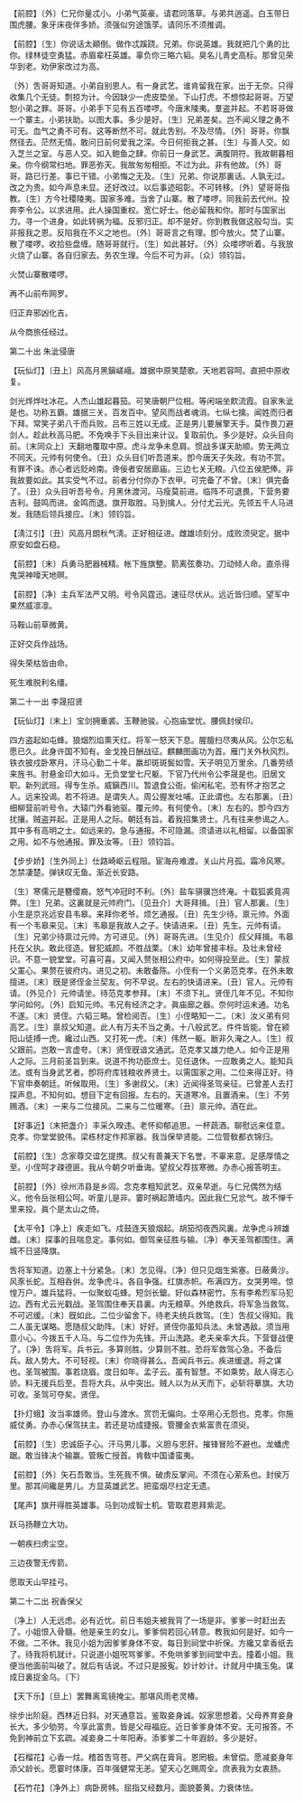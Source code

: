 <!-- { "loadSidebar": true } -->
【前腔】〔外〕仁兄你量忒小。小弟气英豪。请君同落草。与弟共逍遥。白玉带日围虎腰。象牙床夜伴多娇。须强似穷途饿莩。请同乐不须推调。

【前腔】〔生〕你说话太顚倒。做作忒蹊跷。兄弟。你说英雄。我就把几个勇的比你。绿林徒空勇猛。赤眉辈枉英雄。辜负你三略六韬。臭名儿靑史高标。那曾见荣华到老。劝伊家改过为高。

〔外〕吿哥哥知道。小弟自别恩人。有一身武艺。谁肯留我在家。出于无奈。只得收集几个无徒。剽掠为计。今因缺少一虎皮垫坐。下山打虎。不想惊起哥哥。万望恕小弟之罪。哥哥。小弟手下见有五百喽啰。今唐末陵夷。羣盗并起。不若哥哥做一个寨主。小弟扶助。以图大事。多少是好。〔生〕兄弟差矣。岂不闻义理之勇不可无。血气之勇不可有。这等断然不可。就此吿别。不及尽情。〔外〕哥哥。你飘然径去。茫然无情。敢问日前何爱我之深。今日何拒我之甚。〔生〕与善人交。如入芝兰之室。与恶人交。如入鲍鱼之肆。你前日一身武艺。满腹阴符。我故朝暮相亲。你今纲常扫地。罪恶弥天。我故匆匆相拒。不过为此。非有他故。〔外〕哥哥。路已行差。事已干错。小弟悔之无及。〔生〕兄弟。你说那裏话。人孰无过。改之为贵。如今声息未显。还好改过。以后事迹昭彰。不可转移。〔外〕望哥哥指教。〔生〕方今社稷陵夷。国家多难。当舍了山寨。散了喽啰。同我前去代州。投奔李令公。以求进用。此人操国重权。宽仁好士。他必留我和你。那时与国家出力。寻一个进身。如此转祸为福。反邪归正。却不是好。你到教我做这般勾当。实非报我之恩。反陷我在不义之地也。〔外〕哥哥言之有理。卽今放火。焚了山寨。散了喽啰。收拾些盘缠。随哥哥就行。〔生〕如此甚好。〔外〕众喽啰听着。与我放火烧了山寨。各自归家去。务农生理。今后不可为非。〔众〕领钧旨。 

火焚山寨散喽啰。

再不山前布网罗。

归正弃邪凶化吉。

从今商旅任经过。 

第二十出
朱泚侵唐

【玩仙灯】〔丑上〕风高月黑鎭嵯峨。雄据中原笑楚歌。天地若容呵。直把中原收复。

剑光烨烨吐冰花。人杰山雄起暮笳。可笑唐朝尸位相。等闲端坐飮流霞。自家朱泚是也。功称五霸。雄据三关。百发百中。望风而战者魂消。七纵七擒。闻姓而归者下拜。常笑子弟八千而兵败。吕布三姓以无成。正是男儿要展擎天手。莫作畏刀避剑人。趁此秋高马肥。不免唤手下头目出来计议。复取前仇。多少是好。众头目向前。〔末同众上〕天翻地覆取中原。虎斗龙争未息肩。惯战多谋天助顺。势无两立不同天。元帅有何使令。〔丑〕众头目们听吾道来。卽今唐天子失政。有功不赏。有罪不诛。赤心者远贬岭南。谗佞者安居廊庙。三边七关无粮。八位五侯肥俸。非我故要如此。其实受气不过。前者分付你办下衣甲。可完备了不曾。〔末〕俱完备了。〔丑〕众头目听吾号令。月黑休渡河。马瘦莫前进。临阵不可退畏。下营务要吉利。鼓鸣而进。金鸣而退。旗开取胜。马到擒人。分付尤云光。先领五千人马进发。我随后领兵接应。〔末〕领钧旨。 

【淸江引】〔丑〕风高月朗秋气淸。正好相征进。雌雄顷刻分。成败须臾定。据中原安如盘石稳。

【前腔】〔末〕兵勇马肥器械精。帐下旌旗整。箭离弦奏功。刀动倾人命。直杀得鬼哭神嚎天地暝。

【前腔】〔净〕主兵军法严又明。号令风霆迅。速征尽伏从。远近皆归顺。望军中果然威凛凛。

马鞍山前草微黄。

正好交兵作战场。

得失荣枯皆由命。

死生难脱利名缰。 

第二十一出
李晟招贤

【玩仙灯】〔末上〕宝剑拥重裘。玉鞭驰骏。心抱庙堂忧。腰佩封侯印。

四方盗起如屯蜂。狼烟烈焰熏天红。将军一怒天下息。腥膻扫尽夷从风。公尔忘私愿已久。此身许国不知有。金戈挽日酬战征。麒麟图画功为首。雁门关外秋风烈。铁衣披戍卧寒月。汗马心勤二十年。羸却斑斑鬓如雪。天子明见万里余。几番劳绩来旌书。肘悬金印大如斗。无负堂堂七尺躯。下官乃代州令公李晟是也。旧居文职。新列武班。得专生杀。威鎭西川。暂退食公衙。偷闲私宅。恐有怀才抱艺之人。远来投谒。若不将进。是谓失人。周公握发吐哺。正此谓也。左右那裏。〔丑〕细柳营前听号令。大辕门外看驰驱。覆元帅。有何使令。〔末〕左右的。卽今四方扰攘。贼盗并起。正是用人之际。朝廷有旨。着我招集贤士。凡有往来参谒之人。其中多有高明之士。如远来的。急与通报。不可隐漏。须请进以礼相留。以备国家之用。如不与他通报。罪及汝等。〔丑〕领钧旨。 

【步步娇】〔生外同上〕仕路崎岖云程阻。宦海舟难渡。关山片月孤。霜冷风寒。怎禁凄楚。弹铗叹无鱼。渐近长安路。

〔生〕寒儒元是簪缨裔。怒气冲冠时不利。〔外〕盐车骐骥岂终淹。十载狐裘竟凋弊。〔生〕兄弟。这裏就是元帅府门。〔见丑介〕大哥拜揖。〔丑〕官人那裏。〔生〕小生是京兆远安县韦皋。来拜你老爷。烦乞通报。〔丑〕先生少待。禀元帅。外面有一个韦皋来见。〔末〕韦皋是我故人之子。快请进来。〔丑〕先生。元帅有请。〔生〕兄弟少待禀过元帅。方可进见。〔外〕哥哥先进。〔生见介〕叔父拜揖。韦皋托在父执。敢此径造。冒犯威颜。不胜战栗。〔末〕幼年曾接丰标。及壮未曾经识。不意一貌堂堂。可喜可喜。又闻入赘张相公府中。如何得投至此。〔生〕蒙叔父罣心。果赘在彼府内。进见之初。未敢备陈。小侄有一个义弟范克孝。在外未敢擅进。〔末〕旣是贤侄金兰契友。何不早说。左右的快请进来。〔丑〕官人。元帅有请。〔外见介〕元帅请坐。待范克孝参拜。〔末〕不须下礼。贤侄几年不见。不知你学问如何。〔外〕启知元帅。韦兄有经济之才。眞庙廊之器。奈何时运未通。功名不遂。〔末〕贤侄。六韬三略。曾检阅否。〔生〕小侄略知一二。〔末〕汝义弟有何高艺。〔生〕禀叔父知道。此人有万夫不当之勇。十八般武艺。件件皆能。曾在颍阳山徒搏一虎。纔过山西。又打死一虎。〔末〕伟然一躯。断非久淹之人。〔生〕叔父跟前。岂敢一言虚夸。〔末〕贤侄旣谙文通武。范克孝又雄力绝人。如今正是用人之际。三月前圣旨到来。说道不拘功臣庶士。见任退休。一应敢勇之人。能知兵法。或有当身武艺者。卽将府库钱粮收养贤士。以需国家之用。二位来得正好。待下官申奏朝廷。听候取用。〔生〕多谢叔父。〔末〕近闻得圣驾亲征。已曾差人去打探声息。不知何如。想目下定有回报。左右的。天道寒冷。且置酒来。〔生〕不劳赐酒。〔末〕一来与二位接风。二来与二位暖寒。〔丑〕禀元帅。酒在此。 

【好事近】〔末把盏介〕丰采久暌违。老怀抑郁追思。一杯蔬酒。聊慰远来佳意。克孝。你堂堂貌伟。梁栋材定作邦家器。我当保举贤能。二位管敎都衣锦归。

【前腔】〔生〕念家尊交谊乞提携。叔父有善兼天下名誉。不辜来意。足感厚情之至。小侄呵才疎德匪。我从今朝夕听垂诲。望叔父荐拔寒微。办赤心报答明主。

【前腔】〔外〕徐州沛县是乡闾。念克孝粗知武艺。双亲早逝。与仁兄偶然为结义。他令岳张相公呵。听童儿是非。霎时祸起萧墙内。因此我仁兄忿气。故不惮千里来投。眞个是太山之倚。

【太平令】〔净上〕疾走如飞。戍鼓连天狼烟起。胡笳彻夜西风裏。龙争虎斗辨雄雌。〔末〕探事的且喘息定。事何如。御驾亲征胜与输。〔净〕奉天圣驾都围住。满城不日竖降旗。

吿将军知道。边塞上十分紧急。〔末〕怎见得。〔净〕但只见烟生紫塞。日蔽黄沙。风豕长蛇。互相呑倂。龙争虎斗。各自争强。红旗赤帜。布满四方。女哭男啼。惊惶万户。雄兵猛将。一似聚蚁屯蜂。短剑长鎗。好似森林密竹。东有李希烈军马犯边。西有尤云光戳战。圣驾围住奉天县裏。内无粮草。外绝救兵。将军急当救驾。不可迟缓。〔末〕旣如此。二位少留舍下。待老夫统兵救驾。〔生〕吿叔父得知。我二人虽无谋略。愿随叔父助阵。〔末〕好好。贤侄你虽知兵法。未曾遇敌。须当用意小心。今拨五千人马。与二位作为先锋。开山洗路。老夫亲率大兵。下营督战便了。〔净〕吿将军。兵书云。多算则胜。少算则不胜。恐将军救驾心急。不备后兵。敌人势大。不可轻视。〔末〕你晓得甚么。吾闻兵书云。疾进缓退。将之谋也。圣驾被围。事若烧眉。度日如年。孟子云。虽有智慧。不如乘势。敌人得志心骄。料无援兵后至。吾将大兵。从中突出。贼人以为从天而下。必斩将搴旗。大功可收。圣驾可夺矣。贤侄。 

【扑灯蛾】汝当率雄师。登山与渡水。赏罚无偏向。士卒用心无怨也。克孝。你施威仗勇。办赤心保驾扶主。若还是功成捷报。管腰金衣紫富贵在须臾。

【前腔】〔生〕忠诚臣子心。汗马男儿事。义胆与忠肝。摧锋冒险不避也。龙蟠虎踞。敢当锋决个输赢。管叛亡授首。肯敎中国诿蛮夷。

【前腔】〔外〕矢石吾敢当。生死我不惧。破虏反掌间。不须在心萦系也。封侯万里。那其间纔是男儿。方显英雄武艺。把蛮烟尽扫定无遗。

【尾声】旗开得胜英雄事。马到功成智士机。管取君恩拜紫泥。

跃马扬鞭立大功。

一朝疾扫虏尘空。

三边夜警无传箭。

愿取天山早挂弓。 

第二十二出
祝香保父

〔净上〕人无远虑。必有近忧。前日韦姐夫被我背了一场是非。爹爹一时赶出去了。小姐恨入骨髓。他是亲生的女儿。爹爹倘若回心转意。教我如何是好。如今一不做。二不休。我见小姐为因爹爹身体不安。每日到祠堂中祈保。方纔又拿香纸去了。待我将机就计。只说道小姐呪骂爹爹。不免哄爹爹到祠堂中去。撞着小姐。我便当他面前叫破了。就后有话说。不过只是报寃。妙计妙计。计就月中擒玉兔。谋成日裏捉金乌。〔下〕 

【天下乐】〔旦上〕罢舞离鸾镜掩尘。那堪风雨老灵椿。

徐步出阶庭。西林近日斜。对天通意旨。鉴取妾身诚。奴家思想着。父母养育妾身长大。多少劬劳。今享此富贵。皆是父母福庇。近日爹爹身体不安。无可报答。不免到神前立下玄疏。减妾身二十年阳寿。添爹爹二十年遐龄。多少是好。 

【石榴花】心香一炷。稽首吿穹苍。严父病在膏肓。恩罔极。未曾偿。愿减妾身年添父龄长。愿霎时体康。百年强健常无恙。望天心乞赐周全。庶表我为女衷肠。

【石竹花】〔净外上〕病卧房帏。屈指又经数月。面貌萎黄。力衰体怯。

